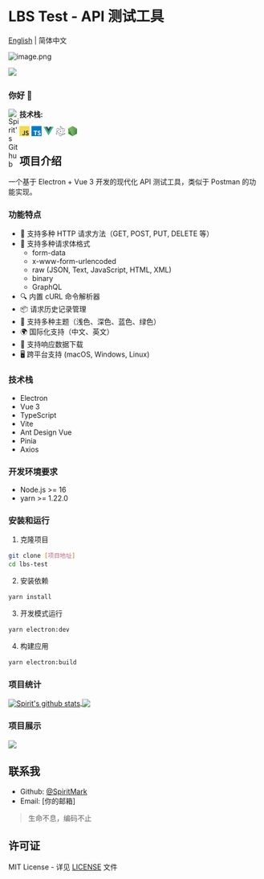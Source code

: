 # LBS Test - API 测试工具

[English](./README_EN.md) | 简体中文




![image.png](https://p0-xtjj-private.juejin.cn/tos-cn-i-73owjymdk6/1f8fd75c283e487cb343a510d74f176d~tplv-73owjymdk6-jj-mark-v1:0:0:0:0:5o6Y6YeR5oqA5pyv56S-5Yy6IEAg5YWo5qCI5bCP5YiY:q75.awebp?policy=eyJ2bSI6MywidWlkIjoiMzIxMDIyOTY4NjIxNzk5MiJ9&rk3s=e9ecf3d6&x-orig-authkey=f32326d3454f2ac7e96d3d06cdbb035152127018&x-orig-expires=1733194910&x-orig-sign=%2FPQZqrXoJrjV4jG3kS8BCx8AXvo%3D)

![](https://www.kaisir.cn/img/code.gif)

### 你好 👋

<a href="https://github.com/SpiritMark">
  <img align="left" alt="Spirit's Github" width="22px" src="https://cdn.jsdelivr.net/npm/simple-icons@v3/icons/github.svg" />
</a>


**技术栈:**  

<code><img height="20" src="https://raw.githubusercontent.com/github/explore/80688e429a7d4ef2fca1e82350fe8e3517d3494d/topics/javascript/javascript.png"></code>
<code><img height="20" src="https://raw.githubusercontent.com/github/explore/80688e429a7d4ef2fca1e82350fe8e3517d3494d/topics/typescript/typescript.png"></code>
<code><img height="20" src="https://raw.githubusercontent.com/github/explore/80688e429a7d4ef2fca1e82350fe8e3517d3494d/topics/vue/vue.png"></code>
<code><img height="20" src="https://raw.githubusercontent.com/github/explore/80688e429a7d4ef2fca1e82350fe8e3517d3494d/topics/electron/electron.png"></code>
<code><img height="20" src="https://raw.githubusercontent.com/github/explore/80688e429a7d4ef2fca1e82350fe8e3517d3494d/topics/nodejs/nodejs.png"></code>

## 项目介绍

一个基于 Electron + Vue 3 开发的现代化 API 测试工具，类似于 Postman 的功能实现。

### 功能特点

- 🚀 支持多种 HTTP 请求方法（GET, POST, PUT, DELETE 等）
- 📝 支持多种请求体格式
  - form-data
  - x-www-form-urlencoded
  - raw (JSON, Text, JavaScript, HTML, XML)
  - binary
  - GraphQL
- 🔍 内置 cURL 命令解析器
- 📦 请求历史记录管理
- 🎨 支持多种主题（浅色、深色、蓝色、绿色）
- 🌍 国际化支持（中文、英文）
- 💾 支持响应数据下载
- 🖥 跨平台支持 (macOS, Windows, Linux)

### 技术栈

- Electron
- Vue 3
- TypeScript
- Vite
- Ant Design Vue
- Pinia
- Axios

### 开发环境要求

- Node.js >= 16
- yarn >= 1.22.0

### 安装和运行

1. 克隆项目
```bash
git clone [项目地址]
cd lbs-test
```

2. 安装依赖
```bash
yarn install
```

3. 开发模式运行
```bash
yarn electron:dev
```

4. 构建应用
```bash
yarn electron:build
```

### 项目统计

<a href="https://github.com/SpiritMark">
  <img align="center" src="https://github-readme-stats.vercel.app/api?username=SpiritMark&show_icons=true&include_all_commits=true&theme=material-palenight" alt="Spirit's github stats" />
</a>

<a href="https://github.com/SpiritMark">
  <img align="center" src="https://github-readme-stats.vercel.app/api/top-langs/?username=SpiritMark&layout=compact&theme=material-palenight" />
</a>

### 项目展示

<a href="https://github.com/SpiritMark/LBS-Test">
  <img align="center" src="https://github-readme-stats.vercel.app/api/pin/?username=SpiritMark&repo=LBS-Test&theme=material-palenight" />
</a>

## 联系我

- Github: [@SpiritMark](https://github.com/SpiritMark)
- Email: [你的邮箱]

> 生命不息，编码不止

## 许可证

MIT License - 详见 [LICENSE](LICENSE) 文件
